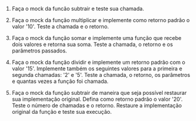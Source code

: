 1. Faça o mock da funcão subtrair e teste sua chamada.

2. Faça o mock da função multiplicar e implemente como retorno padrão o valor '10'. Teste a chamada e o retorno.

3. Faça o mock da função somar e implemente uma função que recebe dois valores e retorna sua soma. Teste a chamada, o retorno e os parâmetros passados.

4. Faça o mock da função dividir e implemente um retorno padrão com o valor '15'. Implemente também os seguintes valores para a primeira e segunda chamadas: '2' e '5'. Teste a chamada, o retorno, os parâmetros e quantas vezes a função foi chamada.

5. Faça o mock da função subtrair de maneira que seja possível restaurar sua implementação original. Defina como retorno padrão o valor '20'. Teste o número de chamadas e o retorno. Restaure a implementação original da função e teste sua execução.
